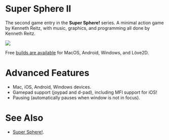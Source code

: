 # Super Sphere II

The second game entry in the **Super Sphere!** series. A minimal action game by Kenneth Reitz, with music, graphics, and programming all done by Kenneth Reitz.

![](http://share.kennethreitz.org/0r081I1n3J2J/Screen%20Shot%202017-07-23%20at%204.36.31%20PM.png)

Free [builds are available](https://github.com/kennethreitz/super-sphere2/releases) for MacOS, Android, Windows, and Löve2D.

# Advanced Features 

- Mac, iOS, Android, Windows devices.
- Gamepad support (joypad and d-pad), including MFI support for iOS!
- Pausing (automatically pauses when window is not in focus).

# See Also

- [Super Sphere!](https://github.com/kennethreitz/super-sphere).
